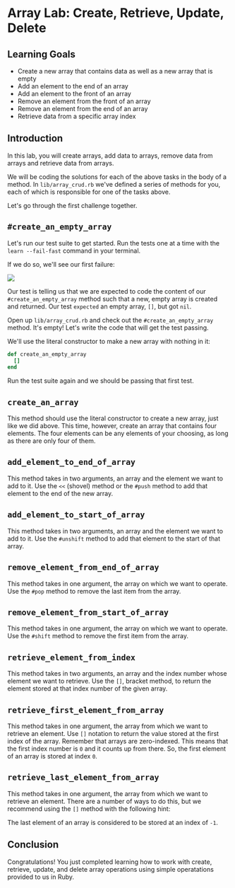 # Array Lab: Create, Retrieve, Update, Delete

## Learning Goals

- Create a new array that contains data as well as a new array that is empty
- Add an element to the end of an array
- Add an element to the front of an array
- Remove an element from the front of an array
- Remove an element from the end of an array
- Retrieve data from a specific array index

## Introduction

In this lab, you will create arrays, add data to arrays, remove data from arrays
and retrieve data from arrays.

We will be coding the solutions for each of the above tasks in the body of a
method. In `lib/array_crud.rb` we've defined a series of methods for you, each
of which is responsible for one of the tasks above.

Let's go through the first challenge together.

## `#create_an_empty_array`

Let's run our test suite to get started. Run the tests one at a time with the
`learn --fail-fast` command in your terminal.

If we do so, we'll see our first failure:

![](http://readme-pics.s3.amazonaws.com/Screen%20Shot%202015-10-26%20at%202.05.07%20PM.png)

Our test is telling us that we are expected to code the content of our
`#create_an_empty_array` method such that a new, empty array is created and
returned. Our test `expected` an empty array, `[]`, but got `nil`.

Open up `lib/array_crud.rb` and check out the `#create_an_empty_array` method.
It's empty! Let's write the code that will get the test passing.

We'll use the literal constructor to make a new array with nothing in it:

```ruby
def create_an_empty_array
  []
end
```

Run the test suite again and we should be passing that first test.

## `create_an_array`

This method should use the literal constructor to create a new array, just like
we did above. This time, however, create an array that contains four elements.
The four elements can be any elements of your choosing, as long as there are
only four of them.

## `add_element_to_end_of_array`

This method takes in two arguments, an array and the element we want to add to
it. Use the `<<` (shovel) method or the `#push` method to add that element to
the end of the new array.

## `add_element_to_start_of_array`

This method takes in two arguments, an array and the element we want to add to
it. Use the `#unshift` method to add that element to the start of that array.

## `remove_element_from_end_of_array`

This method takes in one argument, the array on which we want to operate. Use
the `#pop` method to remove the last item from the array.

## `remove_element_from_start_of_array`

This method takes in one argument, the array on which we want to operate. Use
the `#shift` method to remove the first item from the array.

## `retrieve_element_from_index`

This method takes in two arguments, an array and the index number whose element
we want to retrieve. Use the `[]`, bracket method, to return the element stored
at that index number of the given array.

## `retrieve_first_element_from_array`

This method takes in one argument, the array from which we want to retrieve an
element. Use `[]` notation to return the value stored at the first index of the
array. Remember that arrays are zero-indexed. This means that the first index
number is `0` and it counts up from there. So, the first element of an array is
stored at index `0`.

## `retrieve_last_element_from_array`

This method takes in one argument, the array from which we want to retrieve an
element. There are a number of ways to do this, but we recommend using the `[]`
method with the following hint:

The last element of an array is considered to be stored at an index of `-1`.

## Conclusion

Congratulations! You just completed learning how to work with create, retrieve,
update, and delete array operations using simple operatations provided to us in
Ruby.
